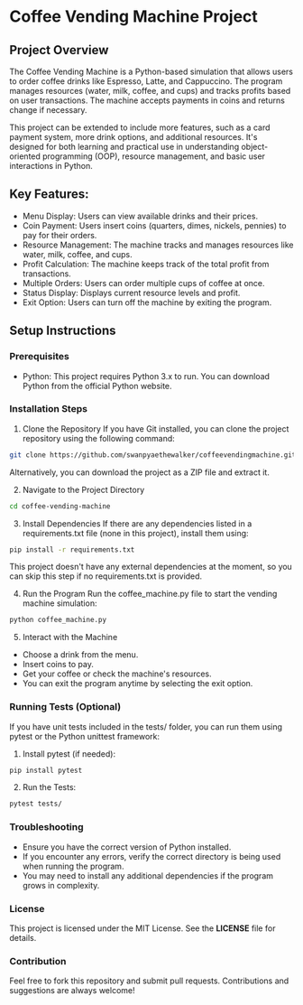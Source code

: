 

# Coffee Vending Machine Project

## Project Overview

The Coffee Vending Machine is a Python-based simulation that allows users to order coffee drinks like Espresso, Latte, and Cappuccino. The program manages resources (water, milk, coffee, and cups) and tracks profits based on user transactions. The machine accepts payments in coins and returns change if necessary.

This project can be extended to include more features, such as a card payment system, more drink options, and additional resources. It's designed for both learning and practical use in understanding object-oriented programming (OOP), resource management, and basic user interactions in Python.

## Key Features:

+ Menu Display: Users can view available drinks and their prices.
+ Coin Payment: Users insert coins (quarters, dimes, nickels, pennies) to pay for their orders.
+ Resource Management: The machine tracks and manages resources like water, milk, coffee, and cups.
+ Profit Calculation: The machine keeps track of the total profit from transactions.
+ Multiple Orders: Users can order multiple cups of coffee at once.
+ Status Display: Displays current resource levels and profit.
+ Exit Option: Users can turn off the machine by exiting the program.
## Setup Instructions
### Prerequisites
+ Python: This project requires Python 3.x to run. You can download Python from the official Python website.
### Installation Steps
1. Clone the Repository If you have Git installed, you can clone the project repository using the following command:

```bash
git clone https://github.com/swanpyaethewalker/coffeevendingmachine.git
```
Alternatively, you can download the project as a ZIP file and extract it.

2. Navigate to the Project Directory

```bash
cd coffee-vending-machine
```
3. Install Dependencies 
If there are any dependencies listed in a requirements.txt file (none in this project), install them using:

```bash
pip install -r requirements.txt
```
This project doesn't have any external dependencies at the moment, so you can skip this step if no requirements.txt is provided.

4. Run the Program Run the coffee_machine.py file to start the vending machine simulation:

```bash
python coffee_machine.py
```
5. Interact with the Machine

+ Choose a drink from the menu.
+ Insert coins to pay.
+ Get your coffee or check the machine's resources.
+ You can exit the program anytime by selecting the exit option.
### Running Tests (Optional)
If you have unit tests included in the tests/ folder, you can run them using pytest or the Python unittest framework:

1. Install pytest (if needed):

```bash
pip install pytest
```
2. Run the Tests:

```bash
pytest tests/
```
### Troubleshooting
+ Ensure you have the correct version of Python installed.
+ If you encounter any errors, verify the correct directory is being used when running the program.
+ You may need to install any additional dependencies if the program grows in complexity.

### License
This project is licensed under the MIT License. See the **LICENSE** file for details.

### Contribution
Feel free to fork this repository and submit pull requests. Contributions and suggestions are always welcome!
